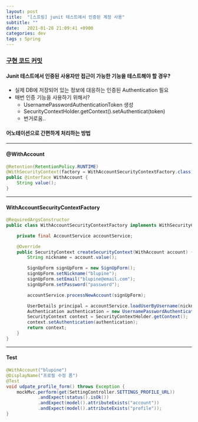 ```yaml
---
layout: post
title:  "[스프링] junit 테스트에서 인증된 계정 사용"
subtitle: ""
date:   2021-01-28 21:09:41 +0900
categories: dev
tags : Spring
---
```


### [구현 코드 커밋]({{"https://github.com/blupine/studyolleh/commit/fe3ce58040b3744c2326f248761b18592c438259"}})


#### Junit 테스트에서 인증된 사용자만 접근이 가능한 기능을 테스트해야 할 경우?
- 실제 DB에 저장되어 있는 정보에 대응하는 인증된 Authentication 필요
- 매번 인증 기능을 사용하기 위해서?
  - UsernamePasswordAuthenticationToken 생성
  - SecurityContextHolder.getContext().setAuthenticat(token)
  - 번거로움..


#### 어노테이션으로 간편하게 처리하는 방법

-----------------------------------------

#### @WithAccount
```java
@Retention(RetentionPolicy.RUNTIME)
@WithSecurityContext(factory = WithAccountSecurityContextFactory.class)
public @interface WithAccount {
    String value();
}
```

-------------------------------------
#### WithAccountSecurityContextFactory
```java
@RequiredArgsConstructor
public class WithAccountSecurityContextFactory implements WithSecurityContextFactory<WithAccount> {

    private final AccountService accountService;

    @Override
    public SecurityContext createSecurityContext(WithAccount account) {
        String nickname = account.value();

        SignUpForm signUpForm = new SignUpForm();
        signUpForm.setNickname("blupine");
        signUpForm.setEmail("blupine@email.com");
        signUpForm.setPassword("password");

        accountService.processNewAccount(signUpForm);

        UserDetails principal = accountService.loadUserByUsername(nickname);
        Authentication authentication = new UsernamePasswordAuthenticationToken(principal, principal.getPassword(), principal.getAuthorities());
        SecurityContext context = SecurityContextHolder.getContext();
        context.setAuthentication(authentication);
        return context;
    }
}
```

---------------------------------------
#### Test
```java
@WithAccount("blupine")
@DisplayName("프로필 수정 폼")
@Test
void udpate_profile_form() throws Exception {
    mockMvc.perform(get(SettingController.SETTINGS_PROFILE_URL))
            .andExpect(status().isOk())
            .andExpect(model().attributeExists("account"))
            .andExpect(model().attributeExists("profile"));
}
```